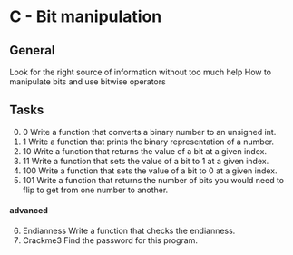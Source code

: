 # C - Bit manipulation

## General
Look for the right source of information without too much help
How to manipulate bits and use bitwise operators

## Tasks
0. 0
Write a function that converts a binary number to an unsigned int.
1. 1
Write a function that prints the binary representation of a number.
2. 10
Write a function that returns the value of a bit at a given index.
3. 11
Write a function that sets the value of a bit to 1 at a given index.
4. 100
Write a function that sets the value of a bit to 0 at a given index.
5. 101
Write a function that returns the number of bits you would need to flip to get from one number to another.

#### advanced
6. Endianness
Write a function that checks the endianness.
7. Crackme3
Find the password for this program.
